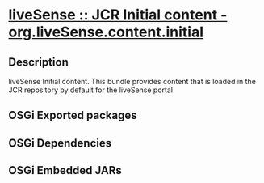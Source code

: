 # [liveSense :: JCR Initial content - org.liveSense.content.initial](http://github.com/liveSense/org.liveSense.content.initial)

## Description
liveSense Initial content. This bundle provides content that is loaded in the JCR repository by default for the liveSense portal

## OSGi Exported packages

## OSGi Dependencies

## OSGi Embedded JARs
